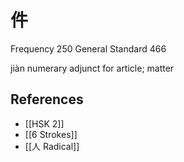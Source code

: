 # 件
Frequency 250
General Standard 466

jiàn
numerary adjunct for article; matter

## References
- [[HSK 2]]
- [[6 Strokes]]
- [[人 Radical]]